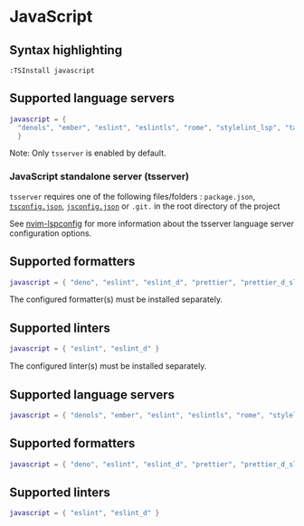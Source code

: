 # JavaScript

## Syntax highlighting

```vim
:TSInstall javascript
```

## Supported language servers

```lua
javascript = {
  "denols", "ember", "eslint", "eslintls", "rome", "stylelint_lsp", "tailwindcss", "tsserver"
  }
```

Note: Only `tsserver` is enabled by default.

### JavaScript standalone server (tsserver)

`tsserver` requires one of the following files/folders : `package.json`, [`tsconfig.json`](https://www.typescriptlang.org/docs/handbook/tsconfig-json.html), [`jsconfig.json`](https://code.visualstudio.com/docs/languages/jsconfig) or `.git.` in the root directory of the project

See [nvim-lspconfig](https://github.com/neovim/nvim-lspconfig/blob/master/CONFIG.md#tsserver) for more information about the tsserver language server configuration options.

## Supported formatters

```lua
javascript = { "deno", "eslint", "eslint_d", "prettier", "prettier_d_slim", "prettierd", "rustywind" }
```

The configured formatter(s) must be installed separately.

## Supported linters

```lua
javascript = { "eslint", "eslint_d" }
```

The configured linter(s) must be installed separately.

## Supported language servers

```lua
javascript = { "denols", "ember", "eslint", "eslintls", "rome", "stylelint_lsp", "tailwindcss", "tsserver" }
```

## Supported formatters

```lua
javascript = { "deno", "eslint", "eslint_d", "prettier", "prettier_d_slim", "prettierd", "rustywind" }
```

## Supported linters

```lua
javascript = { "eslint", "eslint_d" }
```
